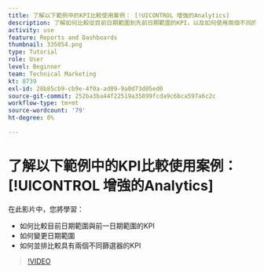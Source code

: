 ```yaml
---
title: 了解以下範例中的KPI比較使用案例： [!UICONTROL 增強的Analytics]
description: 了解如何比較從目前日期範圍到先前日期範圍的KPI，以及如何使用兩個不同的篩選器來比較KPI。
activity: use
feature: Reports and Dashboards
thumbnail: 335054.png
type: Tutorial
role: User
level: Beginner
team: Technical Marketing
kt: 8739
exl-id: 28b85cb9-cb9e-4f0a-ad09-9a0d73d05ed0
source-git-commit: 252ba3ba44f22519a35899fcda9c6bca597a6c2c
workflow-type: tm+mt
source-wordcount: '79'
ht-degree: 0%

---
```


# 了解以下範例中的KPI比較使用案例： [!UICONTROL 增強的Analytics]

在此影片中，您將學習：

* 如何比較目前日期範圍與前一日期範圍的KPI
* 如何變更日期範圍
* 如何並排比較具有兩個不同篩選器的KPI

>[!VIDEO](https://video.tv.adobe.com/v/335054/?quality=12)
